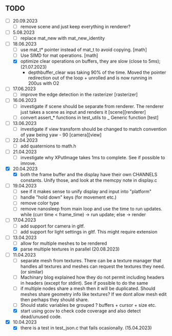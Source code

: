 ## TODO

- [ ] 20.09.2023
    - [ ] remove scene and just keep everything in renderer?
- [ ] 5.08.2023
    - [ ] replace mat_new with mat_new_identity
- [ ] 18.06.2023
	- [ ] use mat_t* pointer instead of mat_t to avoid copying. [math]
	- [ ] Use SIMD for mat operations. [math]
	- [x] optimize clear operations on buffers, they are slow (close to 5ms); (21.07.2023)
		- depthbuffer_clear was taking 90% of the time. Moved the pointer redirection out of the loop + unrolled and is now running in 200us with O2
- [ ] 17.06.2023
	- [ ] improve the edge detection in the rasterizer [rasterizer]
- [ ] 16.06.2023
	- [ ] investigate if scene should be separate from renderer. The renderer just takes a scene as input and renders it [scene][renderer]
	- [ ] convert assert_* functions in test_utils to _ Generic function [test]
- [ ] 13.06.2023
	- [ ] investigate if view transform should be changed to match convention of yaw being yaw - 90 [camera][view]
- [ ] 22.04.2023
	- [ ] add quaternions to math.h
- [ ] 21.04.2023
	- [ ] investigate why XPutImage takes 1ms to complete. See if possible to imrove.
- [x] 20.04.2023
	- [x] both the frame buffer and the display have their own CHANNELS constants. Unify those,
		  and look at the memcpy note in display.c
- [ ] 19.04.2023
	- [ ] see if it makes sense to unify display and input into "platform"
	- [ ] handle "hold down" keys (for movement etc.)
	- [ ] remove color type
	- [ ] remove nanosleep from main loop and use the time to run updates. while (curr time < frame_time) -> run update; else -> render
- [ ] 17.04.2023
	- [ ] add support for camera in gltf.
	- [ ] add support for light settings in gltf. This might require extension
- [ ] 13.04.2023
	- [ ] allow for multiple meshes to be rendered
	- [x] parse multiple textures in parallel (20.08.2023)
- [ ] 11.04.2023 
	- [ ] separate mesh from textures. There can be a texture manager that handles all textures 
	and meshes can request the textures they need. (or similar)
	- [ ] Machinary blog explained how they do not permit including headers in headers (except for stdint). See if possible to do the same
	- [ ] if multiple nodes share a mesh then it will be duplicated. Should meshes share geometry info like textures? If we dont allow mesh edit then perhaps they should share.
	- [ ] Should static variables be grouped ? buffers + cursor + size etc.
	- [x] start using gcov to check code coverage and also detect dead/unused code.
- [x] 10.04.2023
	- [x] there is a test in test_json.c that fails ocasionally. (15.04.2023)
